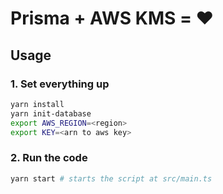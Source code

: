 # Prisma + AWS KMS = ❤️

## Usage

### 1. Set everything up

```bash
yarn install
yarn init-database
export AWS_REGION=<region>
export KEY=<arn to aws key>
```

### 2. Run the code

```bash
yarn start # starts the script at src/main.ts
```
